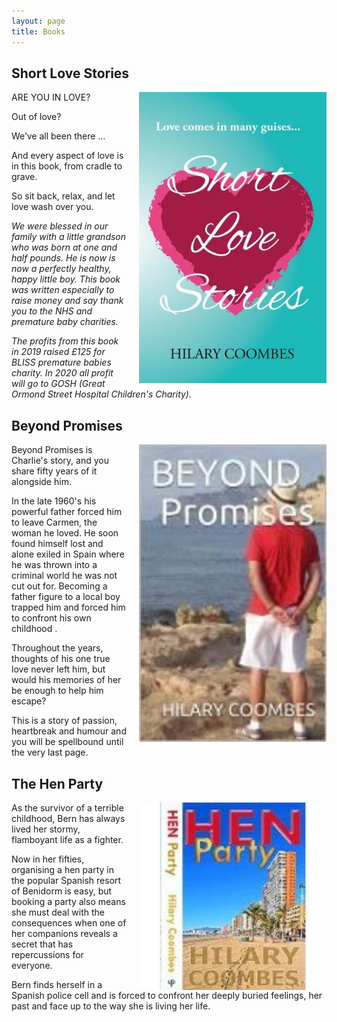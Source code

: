 ```yaml
---
layout: page
title: Books
---
```


## Short Love Stories

<img src="/public/images/short-love-stories.webp" alt='Hilary' style="width: 300px; float: right; padding-left: 20px;" />ARE YOU IN LOVE?

Out of love?

We’ve all been there …

And every aspect of love is in this book, from cradle to grave.

So sit back, relax, and let love wash over you.

_We were blessed in our family with a little grandson who was born at one and half pounds. He is now is now a perfectly healthy, happy little boy. This book was written especially to raise money and say thank you to the NHS and premature baby charities._

_The profits from this book in 2019 raised £125 for BLISS premature babies charity. In 2020 all profit will go to GOSH (Great Ormond Street Hospital Children's Charity)._

## Beyond Promises

<img src="/public/images/beyond-promises.webp" alt='Hilary' style="width: 300px; float: right; padding-left: 20px;" />Beyond Promises is Charlie's story, and you share fifty years of it alongside him. 

In the late 1960's his  powerful father forced him to leave Carmen, the woman he loved. He soon found himself lost and alone exiled in Spain where he was thrown into a criminal world he was not cut out for. Becoming a father figure to a local boy trapped him and forced him to confront his own childhood .

Throughout the years, thoughts of his one true love never left him, but would his memories of her be enough to help him escape? 

This is a story of passion, heartbreak and humour and you will be spellbound until the very last page.

## The Hen Party

<img src="/public/images/the-hen-party.webp" alt='Hilary' style="width: 300px; float: right; padding-left: 20px;" />As the survivor of a terrible childhood, Bern has always lived her stormy, flamboyant life as a fighter. 

Now in her fifties, organising a hen party in the popular Spanish resort of Benidorm is easy, but booking a party also means she must deal with the consequences when one of her companions reveals a secret that has repercussions for everyone. 

Bern finds herself in a Spanish police cell and is forced to confront her deeply buried feelings, her past and face up to the way she is living her life.

